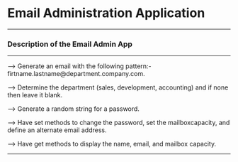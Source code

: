 <h1><strong> Email Administration Application </strong></h1>
<hr>

<h3> Description of the Email Admin App </h3>

<hr>

<p> --> Generate an email with the following pattern:- firtname.lastname@department.company.com.</p>
<p> --> Determine the department (sales, development, accounting) and if none then leave it blank.</p>
<p> --> Generate a random string for a password.</p>
<p> --> Have set methods to change the password, set the mailboxcapacity, and define an alternate email address.</p>
<p> --> Have get methods to display the name, email, and mailbox capacity.

<hr>

